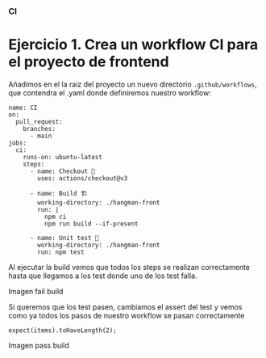 ### CI 

# Ejercicio 1. Crea un workflow CI para el proyecto de frontend
Añadimos en el la raiz del proyecto un nuevo directorio `.github/workflows`, que contendra el .yaml donde definiremos nuestro workflow: 

```
name: CI
on:
  pull_request:
    branches:
      - main
jobs:
  ci:
    runs-on: ubuntu-latest
    steps:
      - name: Checkout 🚦
        uses: actions/checkout@v3
      
      - name: Build 🏗
        working-directory: ./hangman-front
        run: |
          npm ci 
          npm run build --if-present

      - name: Unit test 🧪
        working-directory: ./hangman-front
        run: npm test
```

Al ejecutar la build vemos que todos los steps se realizan correctamente hasta que llegamos a los test donde uno de los test falla. 

Imagen fail build

Si queremos que los test pasen, cambiamos el assert del test y vemos como ya todos los pasos de nuestro workflow se pasan correctamente 

` expect(items).toHaveLength(2); `

Imagen pass build

